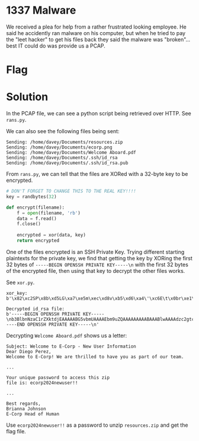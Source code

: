 # 1337 Malware
We received a plea for help from a rather frustrated looking employee. He said he accidently ran malware on his computer, but when he tried to pay the "leet hacker" to get his files back they said the malware was "broken"... best IT could do was provide us a PCAP.

# Flag

# Solution
In the PCAP file, we can see a python script being retrieved over HTTP. See `rans.py`.

We can also see the following files being sent:
```
Sending: /home/davey/Documents/resources.zip
Sending: /home/davey/Documents/ecorp.png
Sending: /home/davey/Documents/Welcome Aboard.pdf
Sending: /home/davey/Documents/.ssh/id_rsa
Sending: /home/davey/Documents/.ssh/id_rsa.pub
```

From `rans.py`, we can tell that the files are XORed with a 32-byte key to be encrypted.

```python
# DON'T FORGET TO CHANGE THIS TO THE REAL KEY!!!!
key = randbytes(32)

def encrypt(filename):
    f = open(filename, 'rb')
    data = f.read()
    f.close()
   
    encrypted = xor(data, key)
    return encrypted
```

One of the files encrypted is an SSH Private Key. Trying different starting plaintexts for the private key, we find that getting the key by XORing the first 32 bytes of `-----BEGIN OPENSSH PRIVATE KEY-----\n` with the first 32 bytes of the encrypted file, then using that key to decrypt the other files works.

See `xor.py`. 

```
xor_key:  b'\x82\xc2SP\x8b\xd5LG\xa7\xe5m\xec\xd8v\xb5\xd6\xa4\'\xc6E\t\x0br\xe1\xb9q3"\xfe\xe1YY'

Decrypted id_rsa file:
b'-----BEGIN OPENSSH PRIVATE KEY-----\nb3BlbnNzaC1rZXktdjEAAAAABG5vbmUAAAAEbm9uZQAAAAAAAAABAAABlwAAAAdzc2gtcn\nNhAAAAAwEAAQAAAYEAx1C1M9Ntz2K1aCSS6eVwYgUJSVGvY04x+1WXV8yWxUZHQmN1kK53\ni2SIUk+Ut/x5xNivOcYLNxQhLoCmvICYqx//3NUgBv1bUfO7fzLUt1iQzf644e1h/VtQFk\nQiOkd/lPJeywtGABr+inyfvqXhy4UsPAsE4fdpw5Dv3RUJGmKyIMy4ZHW5pMAuvNVXyeXu\nG4yMQrnW7xnuxkpslAXvF7OI/njsrA4hBEwdPq7vLY6SHRZoAxfynLGPxMQRvCRGEYcO1+\nZAztNhqyfsgF0Xn5HqflD3deweyfl21cuR4djPCQDMOEfBr2iBvuu/C2OSvFSBytaZzlH4\ne1w52IJq2DNlcQtowqtiCUtd54M3EBorY0XNF9MazOF6olyu2W+LpcRIF7218PyVOXmtWW\nYE4rvDmfhgaoQSTtlozqHw4cY2uAZVz/KrbLbQ2aqBk89MGNqQk/wMy79QI7bIxULY2Uke\nRVbSHgeNMQe1Zm3Ti0nguG3P1tqQpaSgyisiPo0jAAAFkBHSgicR0oInAAAAB3NzaC1yc2\nEAAAGBAMdQtTPTbc9itWgkkunlcGIFCUlRr2NOMftVl1fMlsVGR0JjdZCud4tkiFJPlLf8\necTYrznGCzcUIS6ApryAmKsf/9zVIAb9W1Hzu38y1LdYkM3+uOHtYf1bUBZEIjpHf5TyXs\nsLRgAa/op8n76l4cuFLDwLBOH3acOQ790VCRpisiDMuGR1uaTALrzVV8nl7huMjEK51u8Z\n7sZKbJQF7xeziP547KwOIQRMHT6u7y2Okh0WaAMX8pyxj8TEEbwkRhGHDtfmQM7TYasn7I\nBdF5+R6n5Q93XsHsn5dtXLkeHYzwkAzDhHwa9ogb7rvwtjkrxUgcrWmc5R+HtcOdiCatgz\nZXELaMKrYglLXeeDNxAaK2NFzRfTGszheqJcrtlvi6XESBe9tfD8lTl5rVlmBOK7w5n4YG\nqEEk7ZaM6h8OHGNrgGVc/yq2y20NmqgZPPTBjakJP8DMu/UCO2yMVC2NlJHkVW0h4HjTEH\ntWZt04tJ4Lhtz9bakKWkoMorIj6NIwAAAAMBAAEAAAGANx2Dxf2Ix4jBpjc64u/dyFUhMM\nOkTr8gRiJwc8hwxsN80AhlyajdCNA3fB9ifhAUchEDP2Qa1NO9qzjLIqQi02tJWv0aWqRz\nvLE731wkg0C75iKyaFM2vhMijc2wc1IzHvJ4sQgAhuXwDkaQ++yuCBPe3AmmA4BhoEEzev\nympEO3gydpM+pz9/Fm2zPZj0yEL90JKihunXab1vxckwAjEfhFAS1aMOfFTIVprtw76mqa\nz+1SvMxB+/+DxIL9bnvO4RzZWC8vUou4Z6/xRcHz4La+p+600ARwLvvbXbhBl+KyAV542Y\nOX3RTaNEeKcxg6swcogFWqIrcbrtbYCBU2TT/qVNfXfDXTA67pd7CaFUfWx7b28czTFY1O\nSPFDsUJhADQF9fg6s6FZdji/ehFGQNaBPKamHh0zqiREXVTgG97NEFWlFrXYQ2+svAGrUE\nxhJ7az+wpdeD5dTHGMJlJShKWIu8jbBLlVxQ9NocpuImqjibD/C/W1+AJmq8JfiUVlAAAA\nwGeHQs5StOJihA94Q7RCvPpSnpbpnJg9tSpJSTGpbvE0hfp40cPgY70X2zfk23WjFQakqL\n6kpug0VGVeNRzynD/DBrIi4/CSFv3JMHxnqoibc+lhMRE4MPhXYNJ2WzU0DsC/dT3dfnYL\nEOmxlwIB+kohJleP30KwP7Buopd8HWE6dTX0b4C1fovMKx9Pb5tsw/zefQm4r5jyzKWlpQ\npbwwjOlpc2spEYcHuuEFUTxcxL0ViocCNqYCLgtPILqUZy/gAAAMEA0Sr+bMz/VwEMtCGi\nwf6oVIwykB0S+N7RBtBssRph4O1buvjGQfDAhhI17IITrG8KHgEMMBhoUR8KELlGj8F0Y/\n6HJ2+xFjCq16KcT3VGIdtPF/c7bftPM1OK0Yx1u7e3XLW3KMPzdB1Wrlyka7rDmdwLI7rG\ndS0QYTr6w891Yd8UW8H6SOXoKYrl7pY0WjPp8YmX7l+SZO5eJNXLllS/PQQIk19aeD4siq\nQ0tU/mIElL0t2DQOQsxdixvlSKvmEvAAAAwQDz8PtgiCx1lP9DZj9ELNCgYnGmlA1qaLfH\nnAVhuq7RizfOCQJPlQxMJAZDYferyqGsrE4UbDaG1ijgyzYk3O1LMDg9Iervw7y7NofS6r\niP6aMRkfSK1ReAQ2N/bNu6avHAUOgwwEVsqWFXjqtcHDeAMfC87d62n2K6uwj7nLDtlg0p\njSoaN2N5+0zhT/51W4qNiN9dZp9N8xZjGwnw5x+/p6wiLQznF/YHGhYzduif1Hk7sm519M\nfgcPHyZ1LRTk0AAAAUZGF2ZXlAdWJ1bnR1LWRlc2t0b3ABAgMEBQYH\n-----END OPENSSH PRIVATE KEY-----\n'
```

Decrypting `Welcome Aboard.pdf` shows us a letter:
```
Subject: Welcome to E-Corp - New User Information
Dear Diego Perez,
Welcome to E-Corp! We are thrilled to have you as part of our team. 

...

Your unique password to access this zip
file is: ecorp2024newuser!!

...

Best regards,
Brianna Johnson
E-Corp Head of Human
```

Use `ecorp2024newuser!!` as a password to unzip `resources.zip` and get the flag file.